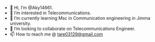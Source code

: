 - 👋 Hi, I’m @Aky14661.
- 👀 I’m interested in Telecommunications.
- 🌱 I’m currently learning Msc in Communication engineering in Jimma university.
- 💞️ I’m looking to collaborate on Telecommunications Engineer.
- 📫 How to reach me @ tare03129@gmail.com

<!---
Aky14661/Aky14661 is a ✨ special ✨ repository because its `README.md` (this file) appears on your GitHub profile.
You can click the Preview link to take a look at your changes.
--->
